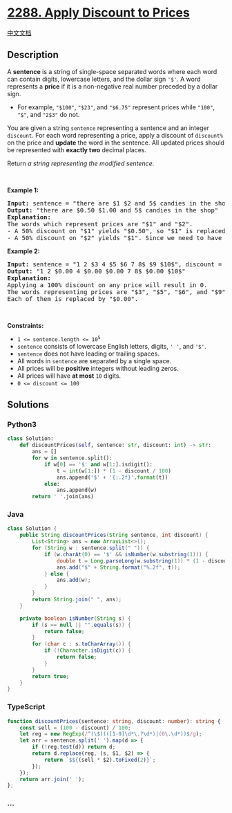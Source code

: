 # [2288. Apply Discount to Prices](https://leetcode.com/problems/apply-discount-to-prices)

[中文文档](/solution/2200-2299/2288.Apply%20Discount%20to%20Prices/README.md)

## Description

<p>A <strong>sentence</strong> is a string of single-space separated words where each word can contain digits, lowercase letters, and the dollar sign <code>&#39;$&#39;</code>. A word represents a <strong>price</strong> if it is a non-negative real number preceded by a dollar sign.</p>

<ul>
	<li>For example, <code>&quot;$100&quot;</code>, <code>&quot;$23&quot;</code>, and <code>&quot;$6.75&quot;</code> represent prices while <code>&quot;100&quot;</code>, <code>&quot;$&quot;</code>, and <code>&quot;2$3&quot;</code> do not.</li>
</ul>

<p>You are given a string <code>sentence</code> representing a sentence and an integer <code>discount</code>. For each word representing a price, apply a discount of <code>discount%</code> on the price and <strong>update</strong> the word in the sentence. All updated prices should be represented with <strong>exactly two</strong> decimal places.</p>

<p>Return <em>a string representing the modified sentence</em>.</p>

<p>&nbsp;</p>
<p><strong>Example 1:</strong></p>

<pre>
<strong>Input:</strong> sentence = &quot;there are $1 $2 and 5$ candies in the shop&quot;, discount = 50
<strong>Output:</strong> &quot;there are $0.50 $1.00 and 5$ candies in the shop&quot;
<strong>Explanation:</strong> 
The words which represent prices are &quot;$1&quot; and &quot;$2&quot;. 
- A 50% discount on &quot;$1&quot; yields &quot;$0.50&quot;, so &quot;$1&quot; is replaced by &quot;$0.50&quot;.
- A 50% discount on &quot;$2&quot; yields &quot;$1&quot;. Since we need to have exactly 2 decimal places after a price, we replace &quot;$2&quot; with &quot;$1.00&quot;.
</pre>

<p><strong>Example 2:</strong></p>

<pre>
<strong>Input:</strong> sentence = &quot;1 2 $3 4 $5 $6 7 8$ $9 $10$&quot;, discount = 100
<strong>Output:</strong> &quot;1 2 $0.00 4 $0.00 $0.00 7 8$ $0.00 $10$&quot;
<strong>Explanation:</strong> 
Applying a 100% discount on any price will result in 0.
The words representing prices are &quot;$3&quot;, &quot;$5&quot;, &quot;$6&quot;, and &quot;$9&quot;.
Each of them is replaced by &quot;$0.00&quot;.
</pre>

<p>&nbsp;</p>
<p><strong>Constraints:</strong></p>

<ul>
	<li><code>1 &lt;= sentence.length &lt;= 10<sup>5</sup></code></li>
	<li><code>sentence</code> consists of lowercase English letters, digits, <code>&#39; &#39;</code>, and <code>&#39;$&#39;</code>.</li>
	<li><code>sentence</code> does not have leading or trailing spaces.</li>
	<li>All words in <code>sentence</code> are separated by a single space.</li>
	<li>All prices will be <strong>positive</strong> integers without leading zeros.</li>
	<li>All prices will have <strong>at most</strong> <code>10</code> digits.</li>
	<li><code>0 &lt;= discount &lt;= 100</code></li>
</ul>

## Solutions

<!-- tabs:start -->

### **Python3**

```python
class Solution:
    def discountPrices(self, sentence: str, discount: int) -> str:
        ans = []
        for w in sentence.split():
            if w[0] == '$' and w[1:].isdigit():
                t = int(w[1:]) * (1 - discount / 100)
                ans.append('$' + '{:.2f}'.format(t))
            else:
                ans.append(w)
        return ' '.join(ans)
```

### **Java**

```java
class Solution {
    public String discountPrices(String sentence, int discount) {
        List<String> ans = new ArrayList<>();
        for (String w : sentence.split(" ")) {
            if (w.charAt(0) == '$' && isNumber(w.substring(1))) {
                double t = Long.parseLong(w.substring(1)) * (1 - discount / 100.0);
                ans.add("$" + String.format("%.2f", t));
            } else {
                ans.add(w);
            }
        }
        return String.join(" ", ans);
    }

    private boolean isNumber(String s) {
        if (s == null || "".equals(s)) {
            return false;
        }
        for (char c : s.toCharArray()) {
            if (!Character.isDigit(c)) {
                return false;
            }
        }
        return true;
    }
}
```

### **TypeScript**

```ts
function discountPrices(sentence: string, discount: number): string {
    const sell = (100 - discount) / 100;
    let reg = new RegExp(/^(\$)(([1-9]\d*\.?\d*)|(0\.\d*))$/g);
    let arr = sentence.split(' ').map(d => {
        if (!reg.test(d)) return d;
        return d.replace(reg, (s, $1, $2) => {
            return `$${(sell * $2).toFixed(2)}`;
        });
    });
    return arr.join(' ');
};
```

### **...**

```

```

<!-- tabs:end -->
